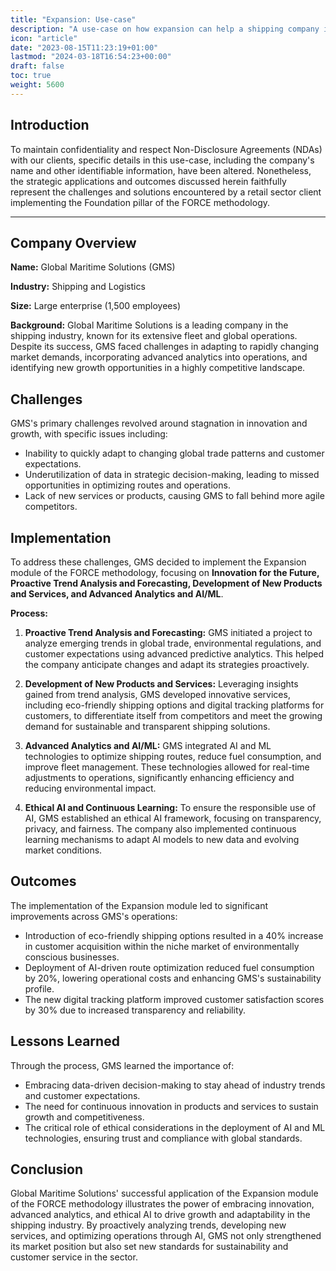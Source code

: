 ```yaml
---
title: "Expansion: Use-case"
description: "A use-case on how expansion can help a shipping company improve its operations using the FORCE methodology, focusing on innovation and advanced analytics."
icon: "article"
date: "2023-08-15T11:23:19+01:00"
lastmod: "2024-03-18T16:54:23+00:00"
draft: false
toc: true
weight: 5600
---
```


## Introduction

To maintain confidentiality and respect Non-Disclosure Agreements (NDAs) with our clients, specific details in this use-case, including the company's name and other identifiable information, have been altered. Nonetheless, the strategic applications and outcomes discussed herein faithfully represent the challenges and solutions encountered by a retail sector client implementing the Foundation pillar of the FORCE methodology.

---

## Company Overview

**Name:** Global Maritime Solutions (GMS)

**Industry:** Shipping and Logistics

**Size:** Large enterprise (1,500 employees)

**Background:** Global Maritime Solutions is a leading company in the shipping industry, known for its extensive fleet and global operations. Despite its success, GMS faced challenges in adapting to rapidly changing market demands, incorporating advanced analytics into operations, and identifying new growth opportunities in a highly competitive landscape.

## Challenges

GMS's primary challenges revolved around stagnation in innovation and growth, with specific issues including:
- Inability to quickly adapt to changing global trade patterns and customer expectations.
- Underutilization of data in strategic decision-making, leading to missed opportunities in optimizing routes and operations.
- Lack of new services or products, causing GMS to fall behind more agile competitors.

## Implementation

To address these challenges, GMS decided to implement the Expansion module of the FORCE methodology, focusing on **Innovation for the Future, Proactive Trend Analysis and Forecasting, Development of New Products and Services, and Advanced Analytics and AI/ML**.

**Process:**

1. **Proactive Trend Analysis and Forecasting:** GMS initiated a project to analyze emerging trends in global trade, environmental regulations, and customer expectations using advanced predictive analytics. This helped the company anticipate changes and adapt its strategies proactively.

2. **Development of New Products and Services:** Leveraging insights gained from trend analysis, GMS developed innovative services, including eco-friendly shipping options and digital tracking platforms for customers, to differentiate itself from competitors and meet the growing demand for sustainable and transparent shipping solutions.

3. **Advanced Analytics and AI/ML:** GMS integrated AI and ML technologies to optimize shipping routes, reduce fuel consumption, and improve fleet management. These technologies allowed for real-time adjustments to operations, significantly enhancing efficiency and reducing environmental impact.

4. **Ethical AI and Continuous Learning:** To ensure the responsible use of AI, GMS established an ethical AI framework, focusing on transparency, privacy, and fairness. The company also implemented continuous learning mechanisms to adapt AI models to new data and evolving market conditions.

## Outcomes

The implementation of the Expansion module led to significant improvements across GMS's operations:
- Introduction of eco-friendly shipping options resulted in a 40% increase in customer acquisition within the niche market of environmentally conscious businesses.
- Deployment of AI-driven route optimization reduced fuel consumption by 20%, lowering operational costs and enhancing GMS's sustainability profile.
- The new digital tracking platform improved customer satisfaction scores by 30% due to increased transparency and reliability.

## Lessons Learned

Through the process, GMS learned the importance of:
- Embracing data-driven decision-making to stay ahead of industry trends and customer expectations.
- The need for continuous innovation in products and services to sustain growth and competitiveness.
- The critical role of ethical considerations in the deployment of AI and ML technologies, ensuring trust and compliance with global standards.

## Conclusion

Global Maritime Solutions' successful application of the Expansion module of the FORCE methodology illustrates the power of embracing innovation, advanced analytics, and ethical AI to drive growth and adaptability in the shipping industry. By proactively analyzing trends, developing new services, and optimizing operations through AI, GMS not only strengthened its market position but also set new standards for sustainability and customer service in the sector.